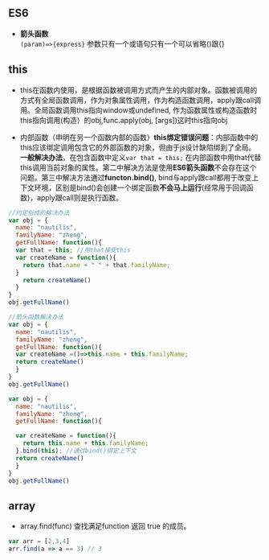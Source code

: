## ES6
- **箭头函数**   
```(param)=>{express}``` 参数只有一个或语句只有一个可以省略()跟{}

## this
- this在函数内使用，是根据函数被调用方式而产生的内部对象。函数被调用的方式有全局函数调用，作为对象属性调用，作为构造函数调用，apply跟call调用。全局函数调用this指向window或undefined, 作为函数属性或构造函数时this指向调用(构造）的obj,func.apply(obj, [args])这时this指向obj

- 内部函数（申明在另一个函数内部的函数）**this绑定错误问题**：内部函数中的this应该绑定调用包含它的外部函数的对象，但由于js设计缺陷绑到了全局。**一般解决办法**，在包含函数中定义``` var that = this; ``` 在内部函数中用that代替this调用当前对象的属性。第二中解决方法是使用**ES6箭头函数**不会存在这个问题。第三中解决方法通过**functon.bind()**, bind与apply跟call都用于改变上下文环境，区别是bind()会创建一个绑定函数**不会马上运行**(经常用于回调函数)，apply跟call则是执行函数。

```js 
//约定俗成的解决办法
var obj = {
  name: "nautilis",
  familyName: "zheng",
  getFullName: function(){
  var that = this; //用that接受this
  var createName = function(){
	return that.name + " " + that.familyName; 
  }
	return createName()
  }
}
obj.getFullName()

```

```js 
//箭头函数解决办法
var obj = {
  name: "nautilis",
  familyName: "zheng",
  getFullName: function(){
  var createName =()=>this.name + this.familyName;
  return createName()
  }
}
obj.getFullName()
```

```js
var obj = {
  name: "nautilis",
  familyName: "zheng",
  getFullName: function(){

  var createName = function(){
	return this.name + this.familyName;
  }.bind(this); //通过bind()绑定上下文
  return createName()
  }
}
obj.getFullName()
```
## array
- array.find(func) 查找满足function 返回 true 的成员。  
```js
var arr = [2,3,4]
arr.find(a => a == 3) // 3
```
